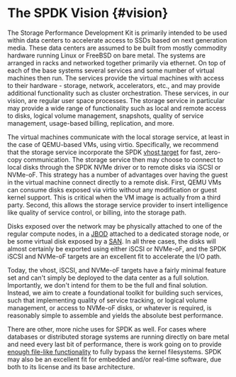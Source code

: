 # The SPDK Vision {#vision}

The Storage Performance Development Kit is primarily intended to be used within
data centers to accelerate access to SSDs based on next generation media. These
data centers are assumed to be built from mostly commodity hardware running
Linux or FreeBSD on bare metal. The systems are arranged in racks and networked
together primarily via ethernet. On top of each of the base systems several
services and some number of virtual machines then run. The services provide the
virtual machines with access to their hardware - storage, network,
accelerators, etc., and may provide additional functionality such as cluster
orchestration. These services, in our vision, are regular user space processes.
The storage service in particular may provide a wide range of functionality
such as local and remote access to disks, logical volume management, snapshots,
quality of service management, usage-based billing, replication, and more.

The virtual machines communicate with the local storage service, at least in
the case of QEMU-based VMs, using virtio. Specifically, we recommend that the
storage service incorporate the SPDK
[vhost target](http://www.spdk.io/doc/vhost.html)
for fast, zero-copy communication. The storage service then may choose to
connect to local disks through the SPDK NVMe driver or to remote disks via
iSCSI or NVMe-oF. This strategy has a number of advantages over having the
guest in the virtual machine connect directly to a remote disk. First, QEMU VMs
can consume disks exposed via virtio without any modification or guest kernel
support. This is critical when the VM image is actually from a third party.
Second, this allows the storage service provider to insert intelligence like
quality of service control, or billing, into the storage path.

Disks exposed over the network may be physically attached to one of the regular
compute nodes, in a
[JBOD](https://en.wikipedia.org/wiki/Non-RAID_drive_architectures) attached to
a dedicated storage node, or be some virtual disk exposed by a
[SAN](https://en.wikipedia.org/wiki/Storage_area_network). In all three cases,
the disks will almost certainly be exported using either iSCSI or NVMe-oF, and
the SPDK iSCSI and NVMe-oF targets are an excellent fit to accelerate the I/O
path.

Today, the vhost, iSCSI, and NVMe-oF targets have a fairly minimal feature set
and can't simply be deployed to the data center as a full solution.
Importantly, we don't intend for them to be the full and final solution.
Instead, we aim to create a foundational toolkit for building such services,
such that implementing quality of service tracking, or logical volume
management, or access to NVMe-oF disks, or whatever is required, is reasonably
simple to assemble and yields the absolute best performance.

There are other, more niche uses for SPDK as well. For cases where databases or
distributed storage systems are running directly on bare metal and need every
last bit of performance, there is work going on to provide
[enough file-like functionality](http://www.spdk.io/doc/blob.html) to fully
bypass the kernel filesystems. SPDK may also be an excellent fit for embedded
and/or real-time software, due both to its license and its base architecture.
